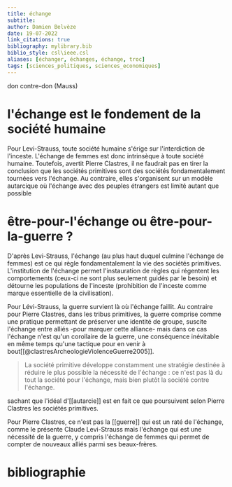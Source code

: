 ```yaml
---
title: échange
subtitle:
author: Damien Belvèze
date: 19-07-2022
link_citations: true
bibliography: mylibrary.bib
biblio_style: csl\ieee.csl
aliases: [échanger, échanges, échange, troc]
tags: [sciences_politiques, sciences_economiques]
---
```


don contre-don (Mauss)

# l'échange est le fondement de la société humaine

Pour Levi-Strauss, toute société humaine s'érige sur l'interdiction de l'inceste. L'échange de femmes est donc intrinsèque à toute société humaine. Toutefois, avertit Pierre Clastres, il ne faudrait pas en tirer la conclusion que les sociétés primitives sont des sociétés fondamentalement tournées vers l'échange. Au contraire, elles s'organisent sur un modèle autarcique où l'échange avec des peuples étrangers est limité autant que possible


# être-pour-l'échange ou être-pour-la-guerre ?

D'après Levi-Strauss, l'échange (au plus haut duquel culmine l'échange de femmes) est ce qui règle fondamentalement la vie des sociétés primitives. L'institution de l'échange permet l'instauration de règles qui régentent les comportements (ceux-ci ne sont plus seulement guidés par le besoin) et détourne les populations de l'inceste (prohibition de l'inceste comme marque essentielle de la civilisation).

Pour Lévi-Strauss, la guerre survient là où l'échange faillit. Au contraire pour Pierre Clastres, dans les tribus primitives, la guerre comprise comme une pratique permettant de préserver une identité de groupe, suscite l'échange entre alliés -pour marquer cette alliance- mais dans ce cas l'échange n'est qu'un corollaire de la guerre, une conséquence inévitable en même temps qu'une tactique pour en venir à bout[[@clastresArcheologieViolenceGuerre2005]]. 

> La société primitive développe constamment une stratégie destinée à réduire le plus possible la nécessité de l'échange : ce n'est pas là du tout la société pour l'échange, mais bien plutôt la société contre l'échange.

sachant que l'idéal d'[[autarcie]] est en fait ce que poursuivent selon Pierre Clastres les sociétés primitives. 

Pour Pierre Clastres, ce n'est pas la [[guerre]] qui est un raté de l'échange, comme le présente Claude Levi-Strauss mais l'échange qui est une nécessité de la guerre, y compris l'échange de femmes qui permet de compter de nouveaux alliés parmi ses beaux-frères.






# bibliographie

